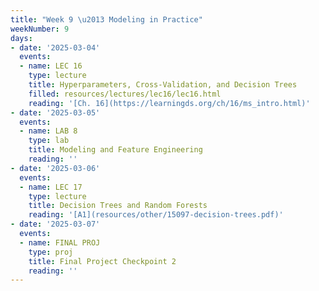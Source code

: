 ```yaml
---
title: "Week 9 \u2013 Modeling in Practice"
weekNumber: 9
days:
- date: '2025-03-04'
  events:
  - name: LEC 16
    type: lecture
    title: Hyperparameters, Cross-Validation, and Decision Trees
    filled: resources/lectures/lec16/lec16.html
    reading: '[Ch. 16](https://learningds.org/ch/16/ms_intro.html)'
- date: '2025-03-05'
  events:
  - name: LAB 8
    type: lab
    title: Modeling and Feature Engineering
    reading: ''
- date: '2025-03-06'
  events:
  - name: LEC 17
    type: lecture
    title: Decision Trees and Random Forests
    reading: '[A1](resources/other/15097-decision-trees.pdf)'
- date: '2025-03-07'
  events:
  - name: FINAL PROJ
    type: proj
    title: Final Project Checkpoint 2
    reading: ''
---
```

